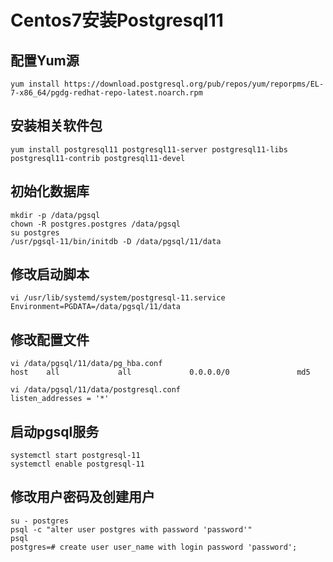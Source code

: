

# Centos7安装Postgresql11



## 配置Yum源

```shell
yum install https://download.postgresql.org/pub/repos/yum/reporpms/EL-7-x86_64/pgdg-redhat-repo-latest.noarch.rpm
```

## 安装相关软件包

```shell
yum install postgresql11 postgresql11-server postgresql11-libs postgresql11-contrib postgresql11-devel
```



## 初始化数据库

```
mkdir -p /data/pgsql
chown -R postgres.postgres /data/pgsql
su postgres
/usr/pgsql-11/bin/initdb -D /data/pgsql/11/data
```

## 修改启动脚本

```
vi /usr/lib/systemd/system/postgresql-11.service
Environment=PGDATA=/data/pgsql/11/data
```

## 修改配置文件

```
vi /data/pgsql/11/data/pg_hba.conf
host    all             all             0.0.0.0/0               md5

vi /data/pgsql/11/data/postgresql.conf
listen_addresses = '*'
```



## 启动pgsql服务

```
systemctl start postgresql-11
systemctl enable postgresql-11
```



## 修改用户密码及创建用户

```shell
su - postgres
psql -c "alter user postgres with password 'password'"
psql
postgres=# create user user_name with login password 'password';
```

